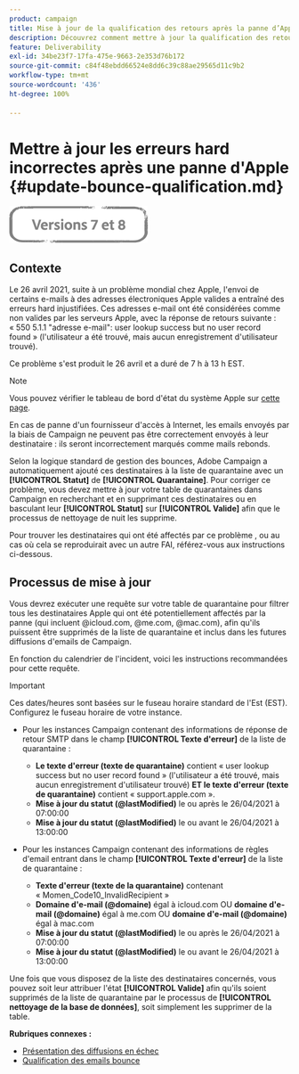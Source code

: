```yaml
---
product: campaign
title: Mise à jour de la qualification des retours après la panne d’Apple en 2021
description: Découvrez comment mettre à jour la qualification des retours après la panne dʼApple en 2021.
feature: Deliverability
exl-id: 34be23f7-17fa-475e-9663-2e353d76b172
source-git-commit: c84f48ebdd66524e8dd6c39c88ae29565d11c9b2
workflow-type: tm+mt
source-wordcount: '436'
ht-degree: 100%

---
```


# Mettre à jour les erreurs hard incorrectes après une panne d&#39;Apple {#update-bounce-qualification.md}

![](../../assets/common.svg)

## Contexte

Le 26 avril 2021, suite à un problème mondial chez Apple, l&#39;envoi de certains e-mails à des adresses électroniques Apple valides a entraîné des erreurs hard injustifiées. Ces adresses e-mail ont été considérées comme non valides par les serveurs Apple, avec la réponse de retours suivante :  « 550 5.1.1 &quot;adresse e-mail&quot;: user lookup success but no user record found » (l&#39;utilisateur a été trouvé, mais aucun enregistrement d&#39;utilisateur trouvé).

Ce problème s&#39;est produit le 26 avril et a duré de 7 h à 13 h EST. 

>[!NOTE]
>
>Vous pouvez vérifier le tableau de bord d&#39;état du système Apple sur [cette page](https://www.apple.com/fr/support/systemstatus/).

En cas de panne d&#39;un fournisseur d&#39;accès à Internet, les emails envoyés par la biais de Campaign ne peuvent pas être correctement envoyés à leur destinataire : ils seront incorrectement marqués comme mails rebonds.

Selon la logique standard de gestion des bounces, Adobe Campaign a automatiquement ajouté ces destinataires à la liste de quarantaine avec un **[!UICONTROL Statut]** de **[!UICONTROL Quarantaine]**. Pour corriger ce problème, vous devez mettre à jour votre table de quarantaines dans Campaign en recherchant et en supprimant ces destinataires ou en basculant leur **[!UICONTROL Statut]** sur **[!UICONTROL Valide]** afin que le processus de nettoyage de nuit les supprime.

Pour trouver les destinataires qui ont été affectés par ce problème , ou au cas où cela se reproduirait avec un autre FAI, référez-vous aux instructions ci-dessous.

## Processus de mise à jour

Vous devrez exécuter une requête sur votre table de quarantaine pour filtrer tous les destinataires Apple qui ont été potentiellement affectés par la panne (qui incluent @icloud.com, @me.com, @mac.com), afin qu&#39;ils puissent être supprimés de la liste de quarantaine et inclus dans les futures diffusions d&#39;emails de Campaign.

En fonction du calendrier de l&#39;incident, voici les instructions recommandées pour cette requête.

>[!IMPORTANT]
>
>Ces dates/heures sont basées sur le fuseau horaire standard de l&#39;Est (EST). Configurez le fuseau horaire de votre instance.

* Pour les instances Campaign contenant des informations de réponse de retour SMTP dans le champ **[!UICONTROL Texte d&#39;erreur]** de la liste de quarantaine :

   * **Le texte d&#39;erreur (texte de quarantaine)** contient « user lookup success but no user record found » (l&#39;utilisateur a été trouvé, mais aucun enregistrement d&#39;utilisateur trouvé) **ET le texte d&#39;erreur (texte de quarantaine)** contient « support.apple.com ».
   * **Mise à jour du statut (@lastModified)** le ou après le 26/04/2021 à 07:00:00
   * **Mise à jour du statut (@lastModified)** le ou avant le 26/04/2021 à 13:00:00

* Pour les instances Campaign contenant des informations de règles d&#39;email entrant dans le champ **[!UICONTROL Texte d&#39;erreur]** de la liste de quarantaine :

   * **Texte d&#39;erreur (texte de la quarantaine)** contenant « Momen_Code10_InvalidRecipient »
   * **Domaine d&#39;e-mail (@domaine)** égal à icloud.com OU **domaine d&#39;e-mail (@domaine)** égal à me.com OU **domaine d&#39;e-mail (@domaine)** égal à mac.com
   * **Mise à jour du statut (@lastModified)** le ou après le 26/04/2021 à 07:00:00
   * **Mise à jour du statut (@lastModified)** le ou avant le 26/04/2021 à 13:00:00

Une fois que vous disposez de la liste des destinataires concernés, vous pouvez soit leur attribuer l&#39;état **[!UICONTROL Valide]** afin qu&#39;ils soient supprimés de la liste de quarantaine par le processus de **[!UICONTROL nettoyage de la base de données]**, soit simplement les supprimer de la table.

**Rubriques connexes :**
* [Présentation des diffusions en échec](understanding-delivery-failures.md)
* [Qualification des emails bounce   ](understanding-delivery-failures.md#bounce-mail-qualification)
